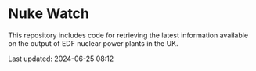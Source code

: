 # Nuke Watch

This repository includes code for retrieving the latest information available on the output of EDF nuclear power plants in the UK.

Last updated: 2024-06-25 08:12